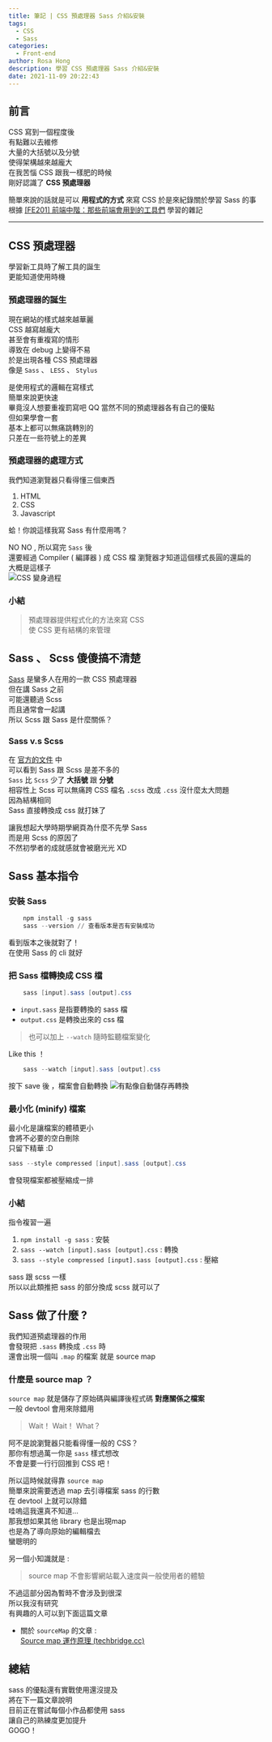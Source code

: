 ```yaml
---
title: 筆記 | CSS 預處理器 Sass 介紹&安裝
tags:
  - CSS
  - Sass
categories:
  - Front-end
author: Rosa Hong
description: 學習 CSS 預處理器 Sass 介紹&安裝
date: 2021-11-09 20:22:43
---
```


## 前言  
CSS 寫到一個程度後  
有點難以去維修  
大量的大括號以及分號  
使得架構越來越龐大  
在我苦惱 CSS 跟我一樣肥的時候  
剛好認識了 **CSS 預處理器**  
<!-- more -->
簡單來說的話就是可以 **用程式的方式** 來寫 CSS
於是來紀錄關於學習 Sass 的事  
根據 [[FE201] 前端中階：那些前端會用到的工具們](https://lidemy.com/p/fe201) 學習的雜記   

---

## CSS 預處理器
學習新工具時了解工具的誕生  
更能知道使用時機   

### 預處理器的誕生  
現在網站的樣式越來越華麗  
CSS 越寫越龐大  
甚至會有重複寫的情形  
導致在 debug 上變得不易  
於是出現各種 CSS 預處理器    
像是 `Sass` 、 `LESS` 、 `Stylus`  

是使用程式的邏輯在寫樣式    
簡單來說更快速  
畢竟沒人想要重複罰寫吧 QQ
當然不同的預處理器各有自己的優點  
但如果學會一套  
基本上都可以無痛跳轉別的  
只差在一些符號上的差異  

### 預處理器的處理方式
我們知道瀏覽器只看得懂三個東西
1. HTML
2. CSS
3. Javascript  

蛤！你說這樣我寫 Sass 有什麼用嗎？

NO NO , 所以寫完 `Sass` 後  
還要經過 Compiler ( 編譯器 ) 成 CSS 檔
瀏覽器才知道這個樣式長圓的還扁的  
大概是這樣子  
![CSS 變身過程](https://i.imgur.com/E9vfSTE.png)

### 小結
> 預處理器提供程式化的方法來寫 CSS  
> 使 CSS 更有結構的來管理 


## Sass 、 Scss 傻傻搞不清楚  
[Sass](https://sass-lang.com/) 是蠻多人在用的一款 CSS 預處理器   
但在講 Sass 之前  
可能還聽過 Scss   
而且通常會一起講  
所以 Scss 跟 Sass 是什麼關係？

### Sass v.s Scss
在 [官方的文件](https://sass-lang.com/guide) 中  
可以看到 Sass 跟 Scss 是差不多的  
`Sass` 比 `Scss` 少了 **大括號** 跟 **分號**  
相容性上 Scss 可以無痛跨 CSS
檔名 `.scss` 改成 `.css` 沒什麼太大問題   
因為結構相同   
Sass 直接轉換成 css 就打妹了  

讓我想起大學時期學網頁為什麼不先學 Sass  
而是用 Scss 的原因了  
不然初學者的成就感就會被磨光光 XD  


## Sass 基本指令
### 安裝 Sass 
```powershell
    npm install -g sass 
    sass --version // 查看版本是否有安裝成功
```
看到版本之後就對了！  
在使用 Sass 的 cli 就好  
### 把 Sass 檔轉換成 CSS 檔
```powershell
    sass [input].sass [output].css
```
- `input.sass` 是指要轉換的 sass 檔
- `output.css` 是轉換出來的 css 檔

> 也可以加上 `--watch` 隨時監聽檔案變化  

Like this ！
```powershell
    sass --watch [input].sass [output].css
```
按下 save 後 ，檔案會自動轉換
![有點像自動儲存再轉換](https://i.imgur.com/Yc6zMa4.png)

### 最小化 (minify) 檔案
最小化是讓檔案的體積更小  
會將不必要的空白刪除  
只留下精華 :D  
```powershell
sass --style compressed [input].sass [output].css
```
會發現檔案都被壓縮成一排  

### 小結
指令複習一遍
1. `npm install -g sass` : 安裝
2. `sass --watch [input].sass [output].css` : 轉換
3. `sass --style compressed [input].sass [output].css` : 壓縮

sass 跟 scss 一樣  
所以以此類推把 sass 的部分換成 scss 就可以了  

## Sass 做了什麼 ? 
我們知道預處理器的作用  
會發現把 `.sass` 轉換成 `.css` 時  
還會出現一個叫 `.map` 的檔案
就是 source map 

### 什麼是 source map ？
`source map` 就是儲存了原始碼與編譯後程式碼 **對應關係之檔案**   
一般 devtool 會用來除錯用  

> Wait！ Wait！ What？

阿不是說瀏覽器只能看得懂一般的 CSS？  
那你有想過萬一你是 `sass` 樣式想改  
不會是要一行行回推到 CSS 吧！  

所以這時候就得靠 `source map`      
簡單來說需要透過 map 去引導檔案 sass 的行數  
在 devtool 上就可以除錯  
哇嗚這我還真不知道...  
那我想如果其他 library 也是出現map  
也是為了導向原始的編輯檔去  
蠻聰明的    

另一個小知識就是 : 
> source map 不會影響網站載入速度與一般使用者的體驗

不過這部分因為暫時不會涉及到很深  
所以我沒有研究  
有興趣的人可以到下面這篇文章  

- 關於 `sourceMap` 的文章 :  
[Source map 運作原理 (techbridge.cc)](https://blog.techbridge.cc/2021/03/28/how-source-map-works/#post-comment-wrapper)

## 總結  
sass 的優點還有實戰使用還沒提及  
將在下一篇文章說明  
目前正在嘗試每個小作品都使用 sass  
讓自己的熟練度更加提升  
GOGO！  





